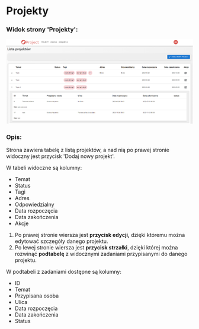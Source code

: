 # Projekty

### Widok strony 'Projekty':

![](image/devices/1703869964757.png)

### Opis:

Strona zawiera tabelę z listą projektów, a nad nią po prawej stronie widoczny jest przycisk 'Dodaj nowy projekt'.

W tabeli widoczne są kolumny:

* Temat
* Status
* Tagi
* Adres
* Odpowiedzialny
* Data rozpoczęcia
* Data zakończenia
* Akcje

1. Po prawej stronie wiersza jest **przycisk edycji,** dzięki któremu można edytować szczegóły danego projektu.
2. Po lewej stronie wiersza jest **przycisk strzałki**, dzięki której można rozwinąć **podtabelę** z widocznymi zadaniami przypisanymi do danego projektu.

W podtabeli z zadaniami dostępne są kolumny:

* ID
* Temat
* Przypisana osoba
* Ulica
* Data rozpoczęcia
* Data zakończenia
* Status
